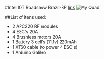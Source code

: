 #Intel IOT Roadshow Brazil-SP [link](https://iotroadshow.intel.com/en/home/)
![My Quad](https://raw.githubusercontent.com/vitorleal/quadcopter/master/resources/img/quad.gif "Vitor Leal QuadCopter")


##List of itens used:

- 2 APC220 RF modules
- 4 ESC's 20A
- 4 Brushless motors 20A
- 1 Battery 3 cell's (11.1v) 220mAh
- 1 XT60 cable (to power 4 ESC's)
- 1 Arduino Galileo
